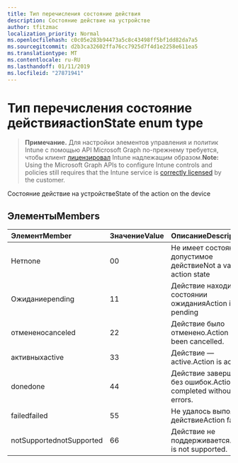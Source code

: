 ```yaml
---
title: Тип перечисления состояние действия
description: Состояние действие на устройстве
author: tfitzmac
localization_priority: Normal
ms.openlocfilehash: c0c05e283b94473a5c8c43498ff5bf1dd82da7a5
ms.sourcegitcommit: d2b3ca32602ffa76cc7925d7f4d1e2258e611ea5
ms.translationtype: MT
ms.contentlocale: ru-RU
ms.lasthandoff: 01/11/2019
ms.locfileid: "27871941"
---
```

# <a name="actionstate-enum-type"></a><span data-ttu-id="6358a-103">Тип перечисления состояние действия</span><span class="sxs-lookup"><span data-stu-id="6358a-103">actionState enum type</span></span>

> <span data-ttu-id="6358a-104">**Примечание.** Для настройки элементов управления и политик Intune с помощью API Microsoft Graph по-прежнему требуется, чтобы клиент [лицензировал](https://go.microsoft.com/fwlink/?linkid=839381) Intune надлежащим образом.</span><span class="sxs-lookup"><span data-stu-id="6358a-104">**Note:** Using the Microsoft Graph APIs to configure Intune controls and policies still requires that the Intune service is [correctly licensed](https://go.microsoft.com/fwlink/?linkid=839381) by the customer.</span></span>

<span data-ttu-id="6358a-105">Состояние действие на устройстве</span><span class="sxs-lookup"><span data-stu-id="6358a-105">State of the action on the device</span></span>
## <a name="members"></a><span data-ttu-id="6358a-106">Элементы</span><span class="sxs-lookup"><span data-stu-id="6358a-106">Members</span></span>
|<span data-ttu-id="6358a-107">Элемент</span><span class="sxs-lookup"><span data-stu-id="6358a-107">Member</span></span>|<span data-ttu-id="6358a-108">Значение</span><span class="sxs-lookup"><span data-stu-id="6358a-108">Value</span></span>|<span data-ttu-id="6358a-109">Описание</span><span class="sxs-lookup"><span data-stu-id="6358a-109">Description</span></span>|
|:---|:---|:---|
|<span data-ttu-id="6358a-110">Нет</span><span class="sxs-lookup"><span data-stu-id="6358a-110">none</span></span>|<span data-ttu-id="6358a-111">0</span><span class="sxs-lookup"><span data-stu-id="6358a-111">0</span></span>|<span data-ttu-id="6358a-112">Не имеет состояние допустимое действие</span><span class="sxs-lookup"><span data-stu-id="6358a-112">Not a valid action state</span></span>|
|<span data-ttu-id="6358a-113">Ожидание</span><span class="sxs-lookup"><span data-stu-id="6358a-113">pending</span></span>|<span data-ttu-id="6358a-114">1</span><span class="sxs-lookup"><span data-stu-id="6358a-114">1</span></span>|<span data-ttu-id="6358a-115">Действие находится в состоянии ожидания</span><span class="sxs-lookup"><span data-stu-id="6358a-115">Action is pending</span></span>|
|<span data-ttu-id="6358a-116">отменено</span><span class="sxs-lookup"><span data-stu-id="6358a-116">canceled</span></span>|<span data-ttu-id="6358a-117">2</span><span class="sxs-lookup"><span data-stu-id="6358a-117">2</span></span>|<span data-ttu-id="6358a-118">Действие было отменено.</span><span class="sxs-lookup"><span data-stu-id="6358a-118">Action has been cancelled.</span></span>|
|<span data-ttu-id="6358a-119">активных</span><span class="sxs-lookup"><span data-stu-id="6358a-119">active</span></span>|<span data-ttu-id="6358a-120">3</span><span class="sxs-lookup"><span data-stu-id="6358a-120">3</span></span>|<span data-ttu-id="6358a-121">Действие — active.</span><span class="sxs-lookup"><span data-stu-id="6358a-121">Action is active.</span></span>|
|<span data-ttu-id="6358a-122">done</span><span class="sxs-lookup"><span data-stu-id="6358a-122">done</span></span>|<span data-ttu-id="6358a-123">4</span><span class="sxs-lookup"><span data-stu-id="6358a-123">4</span></span>|<span data-ttu-id="6358a-124">Действие завершается без ошибок.</span><span class="sxs-lookup"><span data-stu-id="6358a-124">Action completed without errors.</span></span>|
|<span data-ttu-id="6358a-125">failed</span><span class="sxs-lookup"><span data-stu-id="6358a-125">failed</span></span>|<span data-ttu-id="6358a-126">5</span><span class="sxs-lookup"><span data-stu-id="6358a-126">5</span></span>|<span data-ttu-id="6358a-127">Не удалось выполнить действие</span><span class="sxs-lookup"><span data-stu-id="6358a-127">Action failed</span></span>|
|<span data-ttu-id="6358a-128">notSupported</span><span class="sxs-lookup"><span data-stu-id="6358a-128">notSupported</span></span>|<span data-ttu-id="6358a-129">6</span><span class="sxs-lookup"><span data-stu-id="6358a-129">6</span></span>|<span data-ttu-id="6358a-130">Действие не поддерживается.</span><span class="sxs-lookup"><span data-stu-id="6358a-130">Action is not supported.</span></span>|



